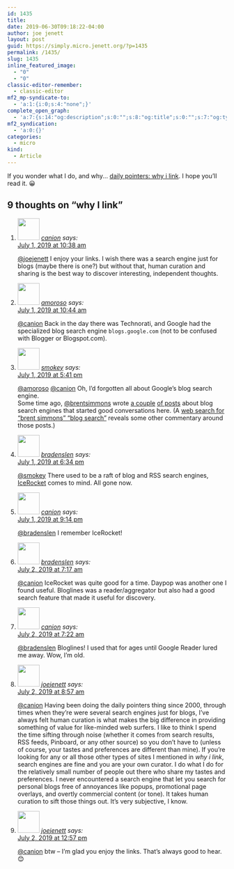 ```yaml
---
id: 1435
title: 
date: 2019-06-30T09:18:22-04:00
author: joe jenett
layout: post
guid: https://simply.micro.jenett.org/?p=1435
permalink: /1435/
slug: 1435
inline_featured_image:
  - "0"
  - "0"
classic-editor-remember:
  - classic-editor
mf2_mp-syndicate-to:
  - 'a:1:{i:0;s:4:"none";}'
complete_open_graph:
  - 'a:7:{s:14:"og:description";s:0:"";s:8:"og:title";s:0:"";s:7:"og:type";s:0:"";s:12:"twitter:card";s:7:"summary";s:15:"twitter:creator";s:0:"";s:19:"twitter:description";s:0:"";s:8:"og:image";s:0:"";}'
mf2_syndication:
  - 'a:0:{}'
categories:
  - micro
kind:
  - Article
---
```

If you wonder what I do, and why... [daily pointers: why i link](https://iwebthings.joejenett.com/daily-pointers-why-i-link/ "iwebthings"). I hope you’ll read it. 😀

<h2 id="comments-title">9 thoughts on “<span>why I link</span>”		</h2>


<ol class="commentlist">
<li class="comment even thread-even depth-1 u-comment h-cite h-entry p-comment" id="li-comment-421">
<article id="comment-421" class="comment " itemprop="comment" itemscope="" itemtype="http://schema.org/Comment">
<footer>
<address class="comment-author p-author author vcard hcard h-card" itemprop="creator" itemscope="" itemtype="http://schema.org/Person">
<img alt="" src="https://www.gravatar.com/avatar/72b989657a99c013a8e8b3d237279cb5?s=96&amp;d=https%3A%2F%2Fmicro.blog%2Fimages%2Fblank_avatar.png" srcset="https://www.gravatar.com/avatar/72b989657a99c013a8e8b3d237279cb5?s=96&amp;d=https%3A%2F%2Fmicro.blog%2Fimages%2Fblank_avatar.png 2x" class="avatar avatar-50 photo avatar-default local-avatar u-photo" itemprop="image" loading="lazy" width="50" height="50">				<cite class="fn p-name" itemprop="name"><a href="https://micro.blog/canion" rel="external nofollow ugc" class="u-url url">canion</a></cite> <span class="says">says:</span>					</address>
<!-- .comment-author .vcard -->

<div class="comment-meta commentmetadata">
<a href="https://micro.blog/canion/4307801"><time class="updated published dt-updated dt-published" datetime="2019-07-01T10:38:20-04:00" itemprop="datePublished dateModified dateCreated">
July 1, 2019 at 10:38 am						</time></a>
</div>
<!-- .comment-meta .commentmetadata -->
</footer>

<div class="comment-content e-content p-summary p-name" itemprop="text name description">
<p><a href="https://micro.blog/joejenett" rel="nofollow ugc">@joejenett</a> I enjoy your links. I wish there was a search engine just for blogs (maybe there is one?) but without that, human curation and sharing is the best way to discover interesting, independent thoughts.</p>
</div>

<div class="reply">
</div>
<!-- .reply -->
</article><!-- #comment-## -->
</li>
<!-- #comment-## -->
<li class="comment odd alt thread-odd thread-alt depth-1 u-comment h-cite h-entry p-comment" id="li-comment-422">
<article id="comment-422" class="comment " itemprop="comment" itemscope="" itemtype="http://schema.org/Comment">
<footer>
<address class="comment-author p-author author vcard hcard h-card" itemprop="creator" itemscope="" itemtype="http://schema.org/Person">
<img alt="" src="https://www.gravatar.com/avatar/10b35447ecd80ba79379a132ffa77a06?s=96&amp;d=https%3A%2F%2Fmicro.blog%2Fimages%2Fblank_avatar.png" srcset="https://www.gravatar.com/avatar/10b35447ecd80ba79379a132ffa77a06?s=96&amp;d=https%3A%2F%2Fmicro.blog%2Fimages%2Fblank_avatar.png 2x" class="avatar avatar-50 photo avatar-default local-avatar u-photo" itemprop="image" loading="lazy" width="50" height="50">				<cite class="fn p-name" itemprop="name"><a href="https://micro.blog/amoroso" rel="external nofollow ugc" class="u-url url">amoroso</a></cite> <span class="says">says:</span>					</address>
<!-- .comment-author .vcard -->

<div class="comment-meta commentmetadata">
<a href="https://micro.blog/amoroso/4307812"><time class="updated published dt-updated dt-published" datetime="2019-07-01T10:44:48-04:00" itemprop="datePublished dateModified dateCreated">
July 1, 2019 at 10:44 am						</time></a>
</div>
<!-- .comment-meta .commentmetadata -->
</footer>

<div class="comment-content e-content p-summary p-name" itemprop="text name description">
<p><a href="https://micro.blog/canion" rel="nofollow ugc">@canion</a> Back in the day there was Technorati, and Google had the specialized blog search engine <code>blogs.google.com</code> (not to be confused with Blogger or Blogspot.com).</p>
</div>

<div class="reply">
</div>
<!-- .reply -->
</article><!-- #comment-## -->
</li>
<!-- #comment-## -->
<li class="comment even thread-even depth-1 u-comment h-cite h-entry p-comment" id="li-comment-423">
<article id="comment-423" class="comment " itemprop="comment" itemscope="" itemtype="http://schema.org/Comment">
<footer>
<address class="comment-author p-author author vcard hcard h-card" itemprop="creator" itemscope="" itemtype="http://schema.org/Person">
<img alt="" src="https://micro.blog/smokey/avatar.jpg" srcset="https://micro.blog/smokey/avatar.jpg 2x" class="avatar avatar-50 photo avatar-default local-avatar u-photo" itemprop="image" loading="lazy" width="50" height="50">				<cite class="fn p-name" itemprop="name"><a href="https://micro.blog/smokey" rel="external nofollow ugc" class="u-url url">smokey</a></cite> <span class="says">says:</span>					</address>
<!-- .comment-author .vcard -->

<div class="comment-meta commentmetadata">
<a href="https://micro.blog/smokey/4312906"><time class="updated published dt-updated dt-published" datetime="2019-07-01T17:41:32-04:00" itemprop="datePublished dateModified dateCreated">
July 1, 2019 at 5:41 pm						</time></a>
</div>
<!-- .comment-meta .commentmetadata -->
</footer>

<div class="comment-content e-content p-summary p-name" itemprop="text name description">
<p><a href="https://micro.blog/amoroso" rel="nofollow ugc">@amoroso</a> <a href="https://micro.blog/canion" rel="nofollow ugc">@canion</a> Oh, I’d forgotten all about Google’s blog search engine.<br>
Some time ago, <a href="https://micro.blog/brentsimmons" rel="nofollow ugc">@brentsimmons</a> wrote <a href="https://micro.blog/brentsimmons/3106656" rel="nofollow ugc">a couple</a> <a href="https://micro.blog/brentsimmons/3146404" rel="nofollow ugc">of posts</a> about blog search engines that started good conversations here. (A <a href="https://duckduckgo.com/?q=%22brent+simmons%22+%22Blog+search%22" rel="nofollow ugc">web search for “brent simmons” “blog search”</a> reveals some other commentary around those posts.)</p>
</div>

<div class="reply">
</div>
<!-- .reply -->
</article><!-- #comment-## -->
</li>
<!-- #comment-## -->
<li class="comment odd alt thread-odd thread-alt depth-1 u-comment h-cite h-entry p-comment" id="li-comment-424">
<article id="comment-424" class="comment " itemprop="comment" itemscope="" itemtype="http://schema.org/Comment">
<footer>
<address class="comment-author p-author author vcard hcard h-card" itemprop="creator" itemscope="" itemtype="http://schema.org/Person">
<img alt="" src="https://micro.blog/bradenslen/avatar.jpg" srcset="https://micro.blog/bradenslen/avatar.jpg 2x" class="avatar avatar-50 photo avatar-default local-avatar u-photo" itemprop="image" loading="lazy" width="50" height="50">				<cite class="fn p-name" itemprop="name"><a href="https://micro.blog/bradenslen" rel="external nofollow ugc" class="u-url url">bradenslen</a></cite> <span class="says">says:</span>					</address>
<!-- .comment-author .vcard -->

<div class="comment-meta commentmetadata">
<a href="https://micro.blog/bradenslen/4313855"><time class="updated published dt-updated dt-published" datetime="2019-07-01T18:34:50-04:00" itemprop="datePublished dateModified dateCreated">
July 1, 2019 at 6:34 pm						</time></a>
</div>
<!-- .comment-meta .commentmetadata -->
</footer>

<div class="comment-content e-content p-summary p-name" itemprop="text name description">
<p><a href="https://micro.blog/smokey" rel="nofollow ugc">@smokey</a> There used to be a raft of blog and RSS search engines, <a href="https://en.wikipedia.org/wiki/IceRocket" rel="nofollow ugc">IceRocket</a> comes to mind.  All gone now.</p>
</div>

<div class="reply">
</div>
<!-- .reply -->
</article><!-- #comment-## -->
</li>
<!-- #comment-## -->
<li class="comment even thread-even depth-1 u-comment h-cite h-entry p-comment" id="li-comment-425">
<article id="comment-425" class="comment " itemprop="comment" itemscope="" itemtype="http://schema.org/Comment">
<footer>
<address class="comment-author p-author author vcard hcard h-card" itemprop="creator" itemscope="" itemtype="http://schema.org/Person">
<img alt="" src="https://www.gravatar.com/avatar/72b989657a99c013a8e8b3d237279cb5?s=96&amp;d=https%3A%2F%2Fmicro.blog%2Fimages%2Fblank_avatar.png" srcset="https://www.gravatar.com/avatar/72b989657a99c013a8e8b3d237279cb5?s=96&amp;d=https%3A%2F%2Fmicro.blog%2Fimages%2Fblank_avatar.png 2x" class="avatar avatar-50 photo avatar-default local-avatar u-photo" itemprop="image" loading="lazy" width="50" height="50">				<cite class="fn p-name" itemprop="name"><a href="https://micro.blog/canion" rel="external nofollow ugc" class="u-url url">canion</a></cite> <span class="says">says:</span>					</address>
<!-- .comment-author .vcard -->

<div class="comment-meta commentmetadata">
<a href="https://micro.blog/canion/4316168"><time class="updated published dt-updated dt-published" datetime="2019-07-01T21:14:04-04:00" itemprop="datePublished dateModified dateCreated">
July 1, 2019 at 9:14 pm						</time></a>
</div>
<!-- .comment-meta .commentmetadata -->
</footer>

<div class="comment-content e-content p-summary p-name" itemprop="text name description">
<p><a href="https://micro.blog/bradenslen" rel="nofollow ugc">@bradenslen</a> I remember IceRocket!</p>
</div>

<div class="reply">
</div>
<!-- .reply -->
</article><!-- #comment-## -->
</li>
<!-- #comment-## -->
<li class="comment odd alt thread-odd thread-alt depth-1 u-comment h-cite h-entry p-comment" id="li-comment-426">
<article id="comment-426" class="comment " itemprop="comment" itemscope="" itemtype="http://schema.org/Comment">
<footer>
<address class="comment-author p-author author vcard hcard h-card" itemprop="creator" itemscope="" itemtype="http://schema.org/Person">
<img alt="" src="https://micro.blog/bradenslen/avatar.jpg" srcset="https://micro.blog/bradenslen/avatar.jpg 2x" class="avatar avatar-50 photo avatar-default local-avatar u-photo" itemprop="image" loading="lazy" width="50" height="50">				<cite class="fn p-name" itemprop="name"><a href="https://micro.blog/bradenslen" rel="external nofollow ugc" class="u-url url">bradenslen</a></cite> <span class="says">says:</span>					</address>
<!-- .comment-author .vcard -->

<div class="comment-meta commentmetadata">
<a href="https://micro.blog/bradenslen/4320838"><time class="updated published dt-updated dt-published" datetime="2019-07-02T07:17:28-04:00" itemprop="datePublished dateModified dateCreated">
July 2, 2019 at 7:17 am						</time></a>
</div>
<!-- .comment-meta .commentmetadata -->
</footer>

<div class="comment-content e-content p-summary p-name" itemprop="text name description">
<p><a href="https://micro.blog/canion" rel="nofollow ugc">@canion</a> IceRocket was quite good for a time.  Daypop was another one I found useful.  Bloglines was a reader/aggregator but also had a good search feature that made it useful for discovery.</p>
</div>

<div class="reply">
</div>
<!-- .reply -->
</article><!-- #comment-## -->
</li>
<!-- #comment-## -->
<li class="comment even thread-even depth-1 u-comment h-cite h-entry p-comment" id="li-comment-427">
<article id="comment-427" class="comment " itemprop="comment" itemscope="" itemtype="http://schema.org/Comment">
<footer>
<address class="comment-author p-author author vcard hcard h-card" itemprop="creator" itemscope="" itemtype="http://schema.org/Person">
<img alt="" src="https://www.gravatar.com/avatar/72b989657a99c013a8e8b3d237279cb5?s=96&amp;d=https%3A%2F%2Fmicro.blog%2Fimages%2Fblank_avatar.png" srcset="https://www.gravatar.com/avatar/72b989657a99c013a8e8b3d237279cb5?s=96&amp;d=https%3A%2F%2Fmicro.blog%2Fimages%2Fblank_avatar.png 2x" class="avatar avatar-50 photo avatar-default local-avatar u-photo" itemprop="image" loading="lazy" width="50" height="50">				<cite class="fn p-name" itemprop="name"><a href="https://micro.blog/canion" rel="external nofollow ugc" class="u-url url">canion</a></cite> <span class="says">says:</span>					</address>
<!-- .comment-author .vcard -->

<div class="comment-meta commentmetadata">
<a href="https://micro.blog/canion/4320879"><time class="updated published dt-updated dt-published" datetime="2019-07-02T07:22:37-04:00" itemprop="datePublished dateModified dateCreated">
July 2, 2019 at 7:22 am						</time></a>
</div>
<!-- .comment-meta .commentmetadata -->
</footer>

<div class="comment-content e-content p-summary p-name" itemprop="text name description">
<p><a href="https://micro.blog/bradenslen" rel="nofollow ugc">@bradenslen</a> Bloglines! I used that for ages until Google Reader lured me away. Wow, I’m old.</p>
</div>

<div class="reply">
</div>
<!-- .reply -->
</article><!-- #comment-## -->
</li>
<!-- #comment-## -->
<li class="comment odd alt thread-odd thread-alt depth-1 u-comment h-cite h-entry p-comment" id="li-comment-428">
<article id="comment-428" class="comment " itemprop="comment" itemscope="" itemtype="http://schema.org/Comment">
<footer>
<address class="comment-author p-author author vcard hcard h-card" itemprop="creator" itemscope="" itemtype="http://schema.org/Person">
<img alt="" src="https://micro.blog/joejenett/avatar.jpg" srcset="https://micro.blog/joejenett/avatar.jpg 2x" class="avatar avatar-50 photo avatar-default local-avatar u-photo" itemprop="image" loading="lazy" width="50" height="50">				<cite class="fn p-name" itemprop="name"><a href="https://micro.blog/joejenett" rel="external nofollow ugc" class="u-url url">joejenett</a></cite> <span class="says">says:</span>					</address>
<!-- .comment-author .vcard -->

<div class="comment-meta commentmetadata">
<a href="https://micro.blog/joejenett/4322148"><time class="updated published dt-updated dt-published" datetime="2019-07-02T08:57:04-04:00" itemprop="datePublished dateModified dateCreated">
July 2, 2019 at 8:57 am						</time></a>
</div>
<!-- .comment-meta .commentmetadata -->
</footer>

<div class="comment-content e-content p-summary p-name" itemprop="text name description">
<p><a href="https://micro.blog/canion" rel="nofollow ugc">@canion</a> Having been doing the daily pointers thing since 2000, through times when they’re were several search engines just for blogs, I’ve always felt human curation is what makes the big difference in providing something of value for like-minded web surfers. I like to think I spend the time sifting through noise (whether it comes from search results, RSS feeds, Pinboard, or any other source) so you don’t have to (unless of course, your tastes and preferences are different than mine). If you’re looking for any or all those other types of sites I mentioned in <em>why i link</em>, search engines are fine and you are your own curator. I do what I do for the relatively small number of people out there who share my tastes and preferences. I never encountered a search engine that let you search for personal blogs free of annoyances like popups, promotional page overlays, and overtly commercial content (or tone). It takes human curation to sift those things out. It’s very subjective, I know.</p>
</div>

<div class="reply">
</div>
<!-- .reply -->
</article><!-- #comment-## -->
</li>
<!-- #comment-## -->
<li class="comment even thread-even depth-1 u-comment h-cite h-entry p-comment" id="li-comment-429">
<article id="comment-429" class="comment " itemprop="comment" itemscope="" itemtype="http://schema.org/Comment">
<footer>
<address class="comment-author p-author author vcard hcard h-card" itemprop="creator" itemscope="" itemtype="http://schema.org/Person">
<img alt="" src="https://micro.blog/joejenett/avatar.jpg" srcset="https://micro.blog/joejenett/avatar.jpg 2x" class="avatar avatar-50 photo avatar-default local-avatar u-photo" itemprop="image" loading="lazy" width="50" height="50">				<cite class="fn p-name" itemprop="name"><a href="https://micro.blog/joejenett" rel="external nofollow ugc" class="u-url url">joejenett</a></cite> <span class="says">says:</span>					</address>
<!-- .comment-author .vcard -->

<div class="comment-meta commentmetadata">
<a href="https://micro.blog/joejenett/4325127"><time class="updated published dt-updated dt-published" datetime="2019-07-02T12:57:02-04:00" itemprop="datePublished dateModified dateCreated">
July 2, 2019 at 12:57 pm						</time></a>
</div>
<!-- .comment-meta .commentmetadata -->
</footer>

<div class="comment-content e-content p-summary p-name" itemprop="text name description">
<p><a href="https://micro.blog/canion" rel="nofollow ugc">@canion</a> btw – I’m glad you enjoy the links. That’s always good to hear. 😊</p></div></article></li></ol>